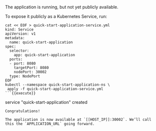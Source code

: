 The application is running, but not yet publicly available.

To expose it publicly as a Kubernetes Service, run:

```
cat << EOF > quick-start-application-service.yml
kind: Service
apiVersion: v1
metadata:
  name: quick-start-application
spec:
  selector:
    app: quick-start-application
  ports:
  - port: 8080
    targetPort: 8080
    nodePort: 30002
  type: NodePort
EOF
kubectl --namespace quick-start-application-ns \
 apply -f quick-start-application-service.yml
```{{execute}}

```
service "quick-start-application" created
```
Congratulations!

The application is now available at `[[HOST_IP]]:30002`. We’ll call this the `APPLICATION_URL` going forward.
